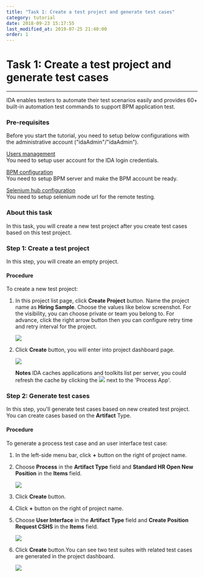 ```yaml
---
title: "Task 1: Create a test project and generate test cases"
category: tutorial
date: 2018-09-23 15:17:55
last_modified_at: 2019-07-25 21:40:00
order: 1
---
```


# Task 1: Create a test project and generate test cases
***
IDA enables testers to automate their test scenarios easily and provides 60+ built-in automation test commands to support BPM application test.

### Pre-requisites
Before you start the tutorial, you need to setup below configurations with the administrative account ("idaAdmin"/"idaAdmin").

[Users management][1]  
You need to setup user account for the IDA login credentials.

[BPM configuration][2]   
You need to setup BPM server and make the BPM account be ready.

[Selenium hub configuration][3]   
You need to setup selenium node url for the remote testing.


### About this task

In this task, you will create a new test project after you create test cases based on this test project.

### Step 1: Create a test project

  In this step, you will create an empty project.   
  
#### Procedure

To create a new test project:

  1. In this project list page, click **Create Project** button. Name the project name as **Hiring Sample**. Choose the values like below screenshot. For the visibility, you can choose private or team you belong to. For advance, click the right arrow button then you can configure retry time and retry interval for the project.
    
     ![][tutorial_createproject]
    
  
  2. Click **Create** button, you will enter into project dashboard page.

     ![][tutorial_project_info] 
  
     **Notes** IDA caches applications and toolkits list per server, you could refresh the cache by clicking the ![][tutorial_refresh_icon] next to the 'Process App'.
   
### Step 2: Generate test cases

  In this step, you'll generate test cases based on new created test project. You can create cases based on the  **Artifact** Type.
   
#### Procedure
 
To generate a process test case and an user interface test case:

 1. In the left-side menu bar, click **+** button on the right of project name.

 2. Choose **Process** in the **Artifact Type** field and **Standard HR Open New Position** in the **Items** field.
  
     ![][tutorial_case_items_form]
  
 3. Click **Create** button.
  
 4. Click **+** button on the right of project name.
  
 5. Choose **User Interface** in the **Artifact Type** field and **Create Position Request CSHS** in the **Items** field. 
  
      ![][tutorial_case_items_form2]
  
 6. Click **Create** button.You can see two test suites with related test cases are generated in the project dashboard.

      ![][tutorial_case_basic_info]

<!-- **[< Next>][4]** -->
  

[tutorial_case_items_form]: ../images/tutorial/tutorial_case_items_form.PNG
[tutorial_case_items_form2]: ../images/tutorial/tutorial_case_items_form2.PNG
[tutorial_case_basic_info]: ../images/tutorial/tutorial_case_basic_info.PNG

[1]: ../administration/administration-users-management.html
[2]: ../administration/administration-bpm-configuration.html
[3]: ../administration/administration-selenium-hub-configuration.html
[4]: tutorial-run-record-and-replay-a-test-case.html
[tutorial_createproject]: ../images/tutorial/tuorial_project_create.PNG 
[tutorial_refresh_icon]: ../images/tutorial/refresh-icon.PNG
[tutorial_project_info]: ../images/tutorial/tutorial_project_info.PNG
